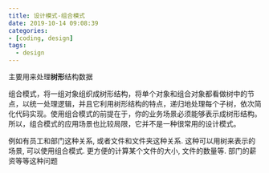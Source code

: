 ```yaml
---
title: 设计模式-组合模式
date: 2019-10-14 09:08:39
categories:
- [coding, design]
tags:
  - design
---
```


主要用来处理**树形**结构数据

组合模式，将一组对象组织成树形结构，将单个对象和组合对象都看做树中的节点，以统一处理逻辑，并且它利用树形结构的特点，递归地处理每个子树，依次简化代码实现。使用组合模式的前提在于，你的业务场景必须能够表示成树形结构。所以，组合模式的应用场景也比较局限，它并不是一种很常用的设计模式。

例如有员工和部门这种关系, 或者文件和文件夹这种关系. 这种可以用树来表示的场景, 可以使用组合模式. 更方便的计算某个文件的大小, 文件的数量等. 部门的薪资等等这种问题
